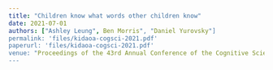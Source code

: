 ```yaml
---
title: "Children know what words other children know"
date: 2021-07-01
authors: ["Ashley Leung", Ben Morris", "Daniel Yurovsky"]
permalink: 'files/kidaoa-cogsci-2021.pdf'
paperurl: 'files/kidaoa-cogsci-2021.pdf'
venue: "Proceedings of the 43rd Annual Conference of the Cognitive Science Society"
---
```



